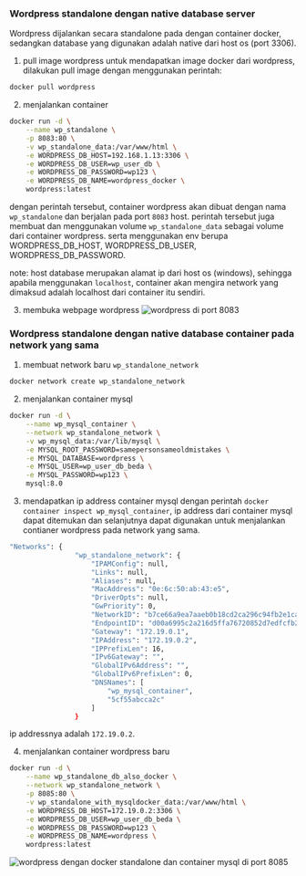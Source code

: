 ### Wordpress standalone dengan native database server
Wordpress dijalankan secara standalone pada dengan container docker, sedangkan database yang digunakan adalah native dari host os (port 3306).

1. pull image wordpress
untuk mendapatkan image docker dari wordpress, dilakukan pull image dengan menggunakan perintah:
```sh
docker pull wordpress
```
2. menjalankan container
```sh
docker run -d \
    --name wp_standalone \
    -p 8083:80 \
    -v wp_standalone_data:/var/www/html \
    -e WORDPRESS_DB_HOST=192.168.1.13:3306 \
    -e WORDPRESS_DB_USER=wp_user_db \
    -e WORDPRESS_DB_PASSWORD=wp123 \
    -e WORDPRESS_DB_NAME=wordpress_docker \
    wordpress:latest
```
dengan perintah tersebut, container wordpress akan dibuat dengan nama `wp_standalone` dan berjalan pada port `8083` host. perintah tersebut juga membuat dan menggunakan volume `wp_standalone_data` sebagai volume dari container wordpress. serta menggunakan env berupa WORDPRESS_DB_HOST, WORDPRESS_DB_USER, WORDPRESS_DB_PASSWORD.

note: host database merupakan alamat ip dari host os (windows), sehingga apabila menggunakan `localhost`, container akan mengira network yang dimaksud adalah localhost dari container itu sendiri.

3. membuka webpage wordpress
![wordpress di port 8083](https://i.imgur.com/6mJ0o3e_d.webp?maxwidth=1520&fidelity=grand)


### Wordpress standalone dengan native database container pada network yang sama
1. membuat network baru `wp_standalone_network`
```sh
docker network create wp_standalone_network
```
2. menjalankan container mysql
```sh
docker run -d \
    --name wp_mysql_container \
    --network wp_standalone_network \
    -v wp_mysql_data:/var/lib/mysql \
    -e MYSQL_ROOT_PASSWORD=samepersonsameoldmistakes \
    -e MYSQL_DATABASE=wordpress \
    -e MYSQL_USER=wp_user_db_beda \
    -e MYSQL_PASSWORD=wp123 \
    mysql:8.0
```
3. mendapatkan ip address container mysql
dengan perintah `docker container inspect wp_mysql_container`, ip address dari container mysql dapat ditemukan dan selanjutnya dapat digunakan untuk menjalankan contianer wordpress pada network yang sama.
```sh
"Networks": {
                "wp_standalone_network": {
                    "IPAMConfig": null,
                    "Links": null,
                    "Aliases": null,
                    "MacAddress": "0e:6c:50:ab:43:e5",
                    "DriverOpts": null,
                    "GwPriority": 0,
                    "NetworkID": "b7ce66a9ea7aaeb0b18cd2ca296c94fb2e1ca8597712544797d968cb18d5a003",
                    "EndpointID": "d00a6995c2a216d5ffa76720852d7edfcfb2b45985c31e22df8f25facb59f090",
                    "Gateway": "172.19.0.1",
                    "IPAddress": "172.19.0.2",
                    "IPPrefixLen": 16,
                    "IPv6Gateway": "",
                    "GlobalIPv6Address": "",
                    "GlobalIPv6PrefixLen": 0,
                    "DNSNames": [
                        "wp_mysql_container",
                        "5cf55abcca2c"
                    ]
                }
```
ip addressnya adalah `172.19.0.2`.

4. menjalankan container wordpress baru
```sh
docker run -d \
    --name wp_standalone_db_also_docker \
    --network wp_standalone_network \
    -p 8085:80 \
    -v wp_standalone_with_mysqldocker_data:/var/www/html \
    -e WORDPRESS_DB_HOST=172.19.0.2:3306 \
    -e WORDPRESS_DB_USER=wp_user_db_beda \
    -e WORDPRESS_DB_PASSWORD=wp123 \
    -e WORDPRESS_DB_NAME=wordpress \
    wordpress:latest
```

![wordpress dengan docker standalone dan container mysql di port 8085](https://i.imgur.com/h0Ov5js_d.webp?maxwidth=1520&fidelity=grand)